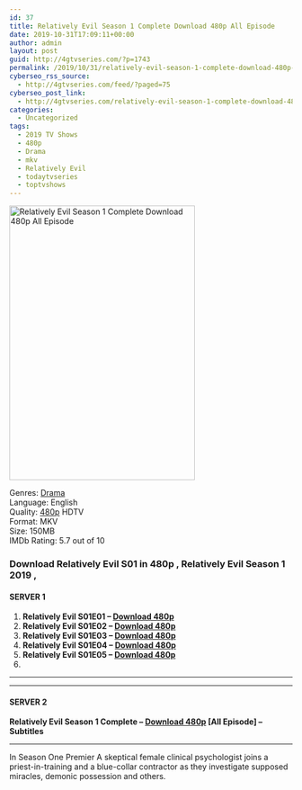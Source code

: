 ```yaml
---
id: 37
title: Relatively Evil Season 1 Complete Download 480p All Episode
date: 2019-10-31T17:09:11+00:00
author: admin
layout: post
guid: http://4gtvseries.com/?p=1743
permalink: /2019/10/31/relatively-evil-season-1-complete-download-480p-all-episode/
cyberseo_rss_source:
  - http://4gtvseries.com/feed/?paged=75
cyberseo_post_link:
  - http://4gtvseries.com/relatively-evil-season-1-complete-download-480p-all-episode/
categories:
  - Uncategorized
tags:
  - 2019 TV Shows
  - 480p
  - Drama
  - mkv
  - Relatively Evil
  - todaytvseries
  - toptvshows
---
```

<img loading="lazy" class="aligncenter" src="https://3.bp.blogspot.com/-ghU_hV3HE-4/XbqkLV1ZXjI/AAAAAAAAAFI/QDPSm90W08Q8cxBVg65DMXVosc10t4sIwCK4BGAYYCw/s1600/Relatively%2BEvil%2BSeason%2B1.jpg" alt="Relatively Evil Season 1 Complete Download 480p All Episode" width="330" height="488" />

Genres:&nbsp;<a href="http://4gtvseries.com/tag/drama/" data-wpel-link="internal">Drama</a>  
Language: English  
Quality:&nbsp;<a href="http://4gtvseries.com/tag/480p/" data-wpel-link="internal">480p</a>&nbsp;HDTV  
Format: MKV  
Size: 150MB  
IMDb Rating: 5.7 out of 10

### **Download Relatively Evil S01 in 480p , Relatively Evil Season 1 2019 ,&nbsp;**

#### <span><strong>SERVER 1</strong></span>

  1. **Relatively Evil S01E01 – <a href="http://slink.dl480p.xyz/YZCTqJia" data-wpel-link="external" target="_blank" rel="nofollow external noopener noreferrer" class="wpel-icon-left"><i class="wpel-icon fa fa-download" aria-hidden="true"></i>Download 480p</a>**
  2. **Relatively Evil S01E02 – <a href="http://slink.dl480p.xyz/nRePK1" data-wpel-link="external" target="_blank" rel="nofollow external noopener noreferrer" class="wpel-icon-left"><i class="wpel-icon fa fa-download" aria-hidden="true"></i>Download 480p</a>**
  3. **Relatively Evil S01E03 – <a href="http://slink.dl480p.xyz/qG6qDtFg" data-wpel-link="external" target="_blank" rel="nofollow external noopener noreferrer" class="wpel-icon-left"><i class="wpel-icon fa fa-download" aria-hidden="true"></i>Download 480p</a>**
  4. **Relatively Evil S01E04 – <a href="http://slink.dl480p.xyz/1CHUc" data-wpel-link="external" target="_blank" rel="nofollow external noopener noreferrer" class="wpel-icon-left"><i class="wpel-icon fa fa-download" aria-hidden="true"></i>Download 480p</a>**
  5. **Relatively Evil S01E05 – <a href="http://slink.dl480p.xyz/ZMs2" data-wpel-link="external" target="_blank" rel="nofollow external noopener noreferrer" class="wpel-icon-left"><i class="wpel-icon fa fa-download" aria-hidden="true"></i>Download 480p</a>**
  6. 

* * *

* * *

#### <span><strong>SERVER 2</strong></span>

**Relatively Evil Season 1 Complete – <a href="http://dl480p.xyz/1534/" data-wpel-link="external" target="_blank" rel="nofollow external noopener noreferrer" class="wpel-icon-left"><i class="wpel-icon fa fa-download" aria-hidden="true"></i>Download 480p</a> [All Episode] – Subtitles**

* * *

In Season One Premier A skeptical female clinical psychologist joins a priest-in-training and a blue-collar contractor as they investigate supposed miracles, demonic possession and others.

<div align="center">
</div>